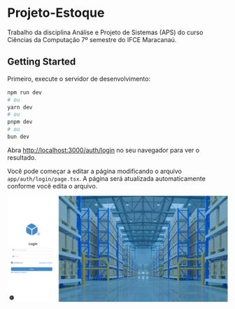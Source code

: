 # Projeto-Estoque

Trabalho da disciplina Análise e Projeto de Sistemas (APS) do curso Ciências da Computação 7º semestre do IFCE Maracanaú.

## Getting Started

Primeiro, execute o servidor de desenvolvimento:

```bash
npm run dev
# ou
yarn dev
# ou
pnpm dev
# ou
bun dev
```

Abra [http://localhost:3000/auth/login](http://localhost:3000/auth/login) no seu navegador para ver o resultado.

Você pode começar a editar a página modificando o arquivo `app/auth/login/page.tsx`. A página será atualizada automaticamente conforme você edita o arquivo.

![login page printscreen](public/login-page-printscreen.png)
